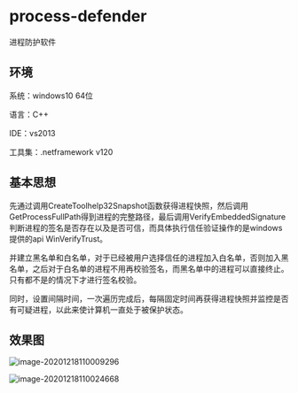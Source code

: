 # process-defender
 进程防护软件



## 环境

系统：windows10 64位

语言：C++

IDE：vs2013

工具集：.netframework v120



## 基本思想

先通过调用CreateToolhelp32Snapshot函数获得进程快照，然后调用GetProcessFullPath得到进程的完整路径，最后调用VerifyEmbeddedSignature判断进程的签名是否存在以及是否可信，而具体执行信任验证操作的是windows提供的api WinVerifyTrust。

并建立黑名单和白名单，对于已经被用户选择信任的进程加入白名单，否则加入黑名单，之后对于白名单的进程不用再校验签名，而黑名单中的进程可以直接终止。只有都不是的情况下才进行签名校验。

同时，设置间隔时间，一次遍历完成后，每隔固定时间再获得进程快照并监控是否有可疑进程，以此来使计算机一直处于被保护状态。



## 效果图

![image-20201218110009296](C:\Users\scorpion\AppData\Roaming\Typora\typora-user-images\image-20201218110009296.png)



![image-20201218110024668](C:\Users\scorpion\AppData\Roaming\Typora\typora-user-images\image-20201218110024668.png)
